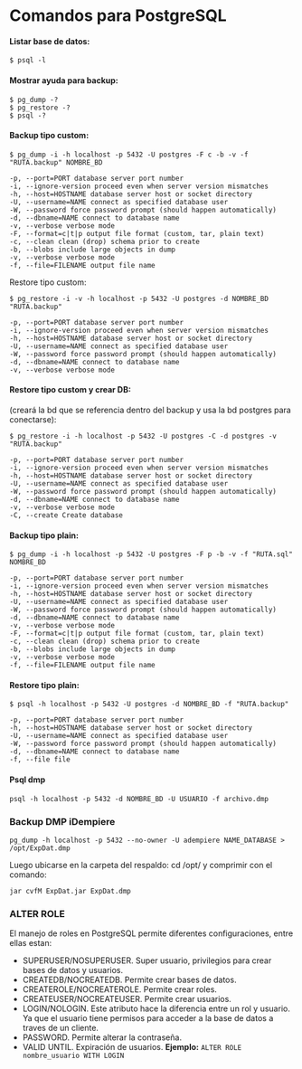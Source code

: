 # Comandos para PostgreSQL

#### Listar base de datos:
```shell
$ psql -l
```

#### Mostrar ayuda para backup:
```shell
$ pg_dump -?
$ pg_restore -?
$ psql -?
```

#### Backup tipo custom:
```shell
$ pg_dump -i -h localhost -p 5432 -U postgres -F c -b -v -f "RUTA.backup" NOMBRE_BD

-p, --port=PORT database server port number
-i, --ignore-version proceed even when server version mismatches
-h, --host=HOSTNAME database server host or socket directory
-U, --username=NAME connect as specified database user
-W, --password force password prompt (should happen automatically)
-d, --dbname=NAME connect to database name
-v, --verbose verbose mode
-F, --format=c|t|p output file format (custom, tar, plain text)
-c, --clean clean (drop) schema prior to create
-b, --blobs include large objects in dump
-v, --verbose verbose mode
-f, --file=FILENAME output file name
```

Restore tipo custom:
```shell
$ pg_restore -i -v -h localhost -p 5432 -U postgres -d NOMBRE_BD "RUTA.backup"

-p, --port=PORT database server port number
-i, --ignore-version proceed even when server version mismatches
-h, --host=HOSTNAME database server host or socket directory
-U, --username=NAME connect as specified database user
-W, --password force password prompt (should happen automatically)
-d, --dbname=NAME connect to database name
-v, --verbose verbose mode
```


####  Restore tipo custom y crear DB:
(creará la bd que se referencia dentro del backup y usa la bd postgres para conectarse):
```shell
$ pg_restore -i -h localhost -p 5432 -U postgres -C -d postgres -v "RUTA.backup"

-p, --port=PORT database server port number
-i, --ignore-version proceed even when server version mismatches
-h, --host=HOSTNAME database server host or socket directory
-U, --username=NAME connect as specified database user
-W, --password force password prompt (should happen automatically)
-d, --dbname=NAME connect to database name
-v, --verbose verbose mode
-C, --create Create database
```

#### Backup tipo plain:
```shell
$ pg_dump -i -h localhost -p 5432 -U postgres -F p -b -v -f "RUTA.sql" NOMBRE_BD

-p, --port=PORT database server port number
-i, --ignore-version proceed even when server version mismatches
-h, --host=HOSTNAME database server host or socket directory
-U, --username=NAME connect as specified database user
-W, --password force password prompt (should happen automatically)
-d, --dbname=NAME connect to database name
-v, --verbose verbose mode
-F, --format=c|t|p output file format (custom, tar, plain text)
-c, --clean clean (drop) schema prior to create
-b, --blobs include large objects in dump
-v, --verbose verbose mode
-f, --file=FILENAME output file name
```

#### Restore tipo plain:
```shell
$ psql -h localhost -p 5432 -U postgres -d NOMBRE_BD -f "RUTA.backup"

-p, --port=PORT database server port number
-h, --host=HOSTNAME database server host or socket directory
-U, --username=NAME connect as specified database user
-W, --password force password prompt (should happen automatically)
-d, --dbname=NAME connect to database name
-f, --file file
```

#### Psql dmp
```shell
psql -h localhost -p 5432 -d NOMBRE_BD -U USUARIO -f archivo.dmp
```

### Backup DMP iDempiere
```shell
pg_dump -h localhost -p 5432 --no-owner -U adempiere NAME_DATABASE > /opt/ExpDat.dmp 
```
Luego ubicarse en la carpeta del respaldo: cd /opt/ y comprimir con el comando: 
```shell
jar cvfM ExpDat.jar ExpDat.dmp
```

### ALTER ROLE
El manejo de roles en PostgreSQL permite diferentes configuraciones, entre ellas estan:

- SUPERUSER/NOSUPERUSER. Super usuario, privilegios para crear bases de datos y usuarios.
- CREATEDB/NOCREATEDB. Permite crear bases de datos.
- CREATEROLE/NOCREATEROLE. Permite crear roles.
- CREATEUSER/NOCREATEUSER. Permite crear usuarios.
- LOGIN/NOLOGIN. Este atributo hace la diferencia entre un rol y usuario. Ya que el usuario tiene permisos para acceder a la base de datos a traves de un cliente.
- PASSWORD. Permite alterar la contraseña.
- VALID UNTIL. Expiración de usuarios.
**Ejemplo:** `ALTER ROLE nombre_usuario WITH LOGIN`